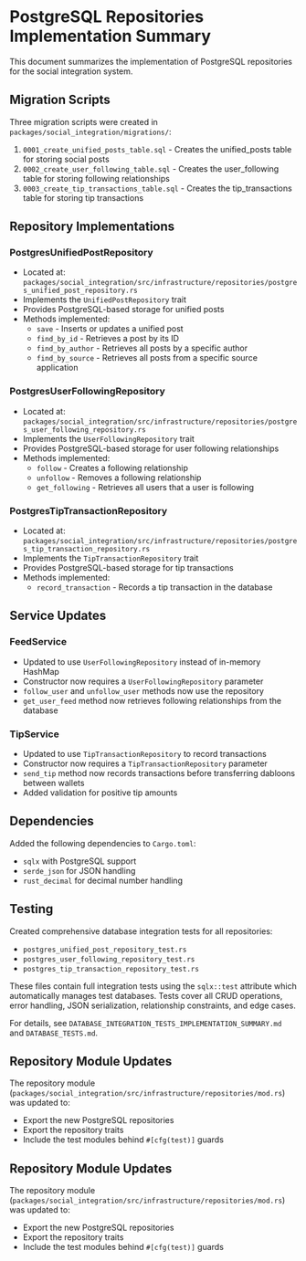 # PostgreSQL Repositories Implementation Summary

This document summarizes the implementation of PostgreSQL repositories for the social integration system.

## Migration Scripts

Three migration scripts were created in `packages/social_integration/migrations/`:

1. `0001_create_unified_posts_table.sql` - Creates the unified_posts table for storing social posts
2. `0002_create_user_following_table.sql` - Creates the user_following table for storing following relationships
3. `0003_create_tip_transactions_table.sql` - Creates the tip_transactions table for storing tip transactions

## Repository Implementations

### PostgresUnifiedPostRepository

- Located at: `packages/social_integration/src/infrastructure/repositories/postgres_unified_post_repository.rs`
- Implements the `UnifiedPostRepository` trait
- Provides PostgreSQL-based storage for unified posts
- Methods implemented:
  - `save` - Inserts or updates a unified post
  - `find_by_id` - Retrieves a post by its ID
  - `find_by_author` - Retrieves all posts by a specific author
  - `find_by_source` - Retrieves all posts from a specific source application

### PostgresUserFollowingRepository

- Located at: `packages/social_integration/src/infrastructure/repositories/postgres_user_following_repository.rs`
- Implements the `UserFollowingRepository` trait
- Provides PostgreSQL-based storage for user following relationships
- Methods implemented:
  - `follow` - Creates a following relationship
  - `unfollow` - Removes a following relationship
  - `get_following` - Retrieves all users that a user is following

### PostgresTipTransactionRepository

- Located at: `packages/social_integration/src/infrastructure/repositories/postgres_tip_transaction_repository.rs`
- Implements the `TipTransactionRepository` trait
- Provides PostgreSQL-based storage for tip transactions
- Methods implemented:
  - `record_transaction` - Records a tip transaction in the database

## Service Updates

### FeedService

- Updated to use `UserFollowingRepository` instead of in-memory HashMap
- Constructor now requires a `UserFollowingRepository` parameter
- `follow_user` and `unfollow_user` methods now use the repository
- `get_user_feed` method now retrieves following relationships from the database

### TipService

- Updated to use `TipTransactionRepository` to record transactions
- Constructor now requires a `TipTransactionRepository` parameter
- `send_tip` method now records transactions before transferring dabloons between wallets
- Added validation for positive tip amounts

## Dependencies

Added the following dependencies to `Cargo.toml`:

- `sqlx` with PostgreSQL support
- `serde_json` for JSON handling
- `rust_decimal` for decimal number handling

## Testing

Created comprehensive database integration tests for all repositories:

- `postgres_unified_post_repository_test.rs`
- `postgres_user_following_repository_test.rs`
- `postgres_tip_transaction_repository_test.rs`

These files contain full integration tests using the `sqlx::test` attribute which automatically
manages test databases. Tests cover all CRUD operations, error handling, JSON serialization,
relationship constraints, and edge cases.

For details, see `DATABASE_INTEGRATION_TESTS_IMPLEMENTATION_SUMMARY.md` and `DATABASE_TESTS.md`.

## Repository Module Updates

The repository module (`packages/social_integration/src/infrastructure/repositories/mod.rs`) was updated to:

- Export the new PostgreSQL repositories
- Export the repository traits
- Include the test modules behind `#[cfg(test)]` guards

## Repository Module Updates

The repository module (`packages/social_integration/src/infrastructure/repositories/mod.rs`) was updated to:

- Export the new PostgreSQL repositories
- Export the repository traits
- Include the test modules behind `#[cfg(test)]` guards